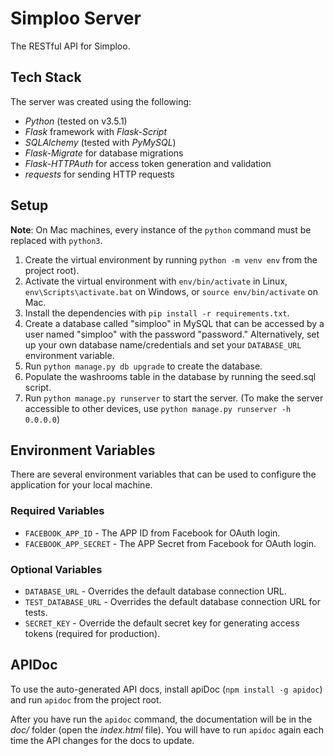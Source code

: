 # Simploo Server

The RESTful API for Simploo.

## Tech Stack

The server was created using the following:

- _Python_ (tested on v3.5.1)
- _Flask_ framework with _Flask-Script_
- _SQLAlchemy_ (tested with _PyMySQL_)
- _Flask-Migrate_ for database migrations
- _Flask-HTTPAuth_ for access token generation and validation
- _requests_ for sending HTTP requests

## Setup

**Note**: On Mac machines, every instance of the `python` command must be replaced with `python3`.

1. Create the virtual environment by running `python -m venv env` from the project root).
2. Activate the virtual environment with `env/bin/activate` in Linux,  `env\Scripts\activate.bat` on Windows, or `source env/bin/activate` on Mac.
3. Install the dependencies with `pip install -r requirements.txt`.
4. Create a database called "simploo" in MySQL that can be accessed by a user named "simploo" with the password "password." Alternatively, set up your own database name/credentials and set your `DATABASE_URL` environment variable.
5. Run `python manage.py db upgrade` to create the database.
6. Populate the washrooms table in the database by running the seed.sql script.
7. Run `python manage.py runserver` to start the server. (To make the server accessible to other devices, use `python manage.py runserver -h 0.0.0.0`)

## Environment Variables

There are several environment variables that can be used to configure the application for your local machine.

### Required Variables

- `FACEBOOK_APP_ID` - The APP ID from Facebook for OAuth login.
- `FACEBOOK_APP_SECRET` - The APP Secret from Facebook for OAuth login.

### Optional Variables

- `DATABASE_URL` - Overrides the default database connection URL.
- `TEST_DATABASE_URL` - Overrides the default database connection URL for tests.
- `SECRET_KEY` - Override the default secret key for generating access tokens (required for production).

## APIDoc

To use the auto-generated API docs, install apiDoc (`npm install -g apidoc`) and run `apidoc` from the project root.

After you have run the `apidoc` command, the documentation will be in the _doc/_ folder (open the _index.html_ file). You will have to run `apidoc` again each time the API changes for the docs to update.
